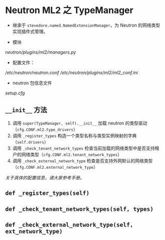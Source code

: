 # Neutron ML2 之 TypeManager

* 继承于 `stevedore.named.NamedExtensionManager`，为 Neutron 的网络类型实现插件式管理。

* 模块

*neutron/plugins/ml2/managers.py*

* 配置文件：

*/etc/neutron/neutron.conf*
*/etc/neutron/plugins/ml2/ml2_conf.ini*

* neutron 包信息文件

*setup.cfg*

## `__init__` 方法

1. 调用 `super(TypeManager, self).__init__` 加载 neutron 的类型驱动（`cfg.CONF.ml2.type_drivers`）
2. 调用 `_register_types` 构造一个类型名称与类型实例映射的字典（`self.drivers`）
3. 调用 `_check_tenant_network_types` 检查当前加载的网络类型中是否支持租户的网络类型（`cfg.CONF.ml2.tenant_network_types`）
4. 调用 `_check_external_network_type` 检查是否支持外网默认的网络类型（`cfg.CONF.ml2.external_network_type`）

*关于具体的配置信息，请大家参考手册。*

## `def _register_types(self)`

## `def _check_tenant_network_types(self, types)`

## `def _check_external_network_type(self, ext_network_type)`














